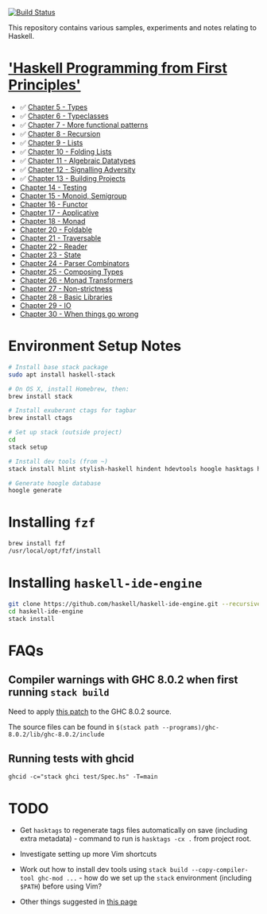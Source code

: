 [![Build Status](https://travis-ci.org/martinrist/haskell-sandbox.svg?branch=master)](https://travis-ci.org/martinrist/haskell-sandbox)

This repository contains various samples, experiments and notes relating to Haskell.

# ['Haskell Programming from First Principles'](http://haskellbook.com)

- ✅ [Chapter 5 - Types](src/ProgrammingHaskell/Chapter05/README.md)
- ✅ [Chapter 6 - Typeclasses](src/ProgrammingHaskell/Chapter06/README.md)
- ✅ [Chapter 7 - More functional patterns](src/ProgrammingHaskell/Chapter07/README.md)
- ✅ [Chapter 8 - Recursion](src/ProgrammingHaskell/Chapter08/README.md)
- ✅ [Chapter 9 - Lists](src/ProgrammingHaskell/Chapter09/README.md)
- ✅ [Chapter 10 - Folding Lists](src/ProgrammingHaskell/Chapter10/README.md)
- ✅ [Chapter 11 - Algebraic Datatypes](src/ProgrammingHaskell/Chapter11/README.md)
- ✅ [Chapter 12 - Signalling Adversity](src/ProgrammingHaskell/Chapter12/README.md)
- ✅ [Chapter 13 - Building Projects](src/ProgrammingHaskell/Chapter13/README.md)
- [Chapter 14 - Testing](src/ProgrammingHaskell/Chapter14/README.md)
- [Chapter 15 - Monoid, Semigroup](src/ProgrammingHaskell/Chapter15/README.md)
- [Chapter 16 - Functor](src/ProgrammingHaskell/Chapter16/README.md)
- [Chapter 17 - Applicative](src/ProgrammingHaskell/Chapter17/README.md)
- [Chapter 18 - Monad](src/ProgrammingHaskell/Chapter18/README.md)
- [Chapter 20 - Foldable](src/ProgrammingHaskell/Chapter20/README.md)
- [Chapter 21 - Traversable](src/ProgrammingHaskell/Chapter21/README.md)
- [Chapter 22 - Reader](src/ProgrammingHaskell/Chapter22/README.md)
- [Chapter 23 - State](src/ProgrammingHaskell/Chapter23/README.md)
- [Chapter 24 - Parser Combinators](src/ProgrammingHaskell/Chapter24/README.md)
- [Chapter 25 - Composing Types](src/ProgrammingHaskell/Chapter25/README.md)
- [Chapter 26 - Monad Transformers](src/ProgrammingHaskell/Chapter26/README.md)
- [Chapter 27 - Non-strictness](src/ProgrammingHaskell/Chapter27/README.md)
- [Chapter 28 - Basic Libraries](src/ProgrammingHaskell/Chapter28/README.md)
- [Chapter 29 - IO](src/ProgrammingHaskell/Chapter29/README.md)
- [Chapter 30 - When things go wrong](src/ProgrammingHaskell/Chapter30/README.md)


# Environment Setup Notes

```bash
# Install base stack package
sudo apt install haskell-stack

# On OS X, install Homebrew, then:
brew install stack

# Install exuberant ctags for tagbar
brew install ctags

# Set up stack (outside project)
cd
stack setup

# Install dev tools (from ~)
stack install hlint stylish-haskell hindent hdevtools hoogle hasktags hspec-discover ghcid

# Generate hoogle database
hoogle generate
```

# Installing `fzf`

```bash
brew install fzf
/usr/local/opt/fzf/install
```

# Installing `haskell-ide-engine`

```bash
git clone https://github.com/haskell/haskell-ide-engine.git --recursive
cd haskell-ide-engine
stack install
```


# FAQs

## Compiler warnings with GHC 8.0.2 when first running `stack build`

Need to apply [this patch](https://github.com/NixOS/nixpkgs/blob/master/pkgs/development/compilers/ghc/ghc-8.0.2-no-cpp-warnings.patch) to the GHC 8.0.2 source.

The source files can be found in `$(stack path
--programs)/ghc-8.0.2/lib/ghc-8.0.2/include`

## Running tests with ghcid

```
ghcid -c="stack ghci test/Spec.hs" -T=main
```

# TODO

- Get `hasktags` to regenerate tags files automatically on save (including extra
  metadata) - command to run is `hasktags -cx .` from project root.

- Investigate setting up more Vim shortcuts

- Work out how to install dev tools using `stack build --copy-compiler-tool ghc-mod ...` - how do we set up the `stack` environment (including `$PATH`) before using Vim?

- Other things suggested in [this page](https://lexi-lambda.github.io/blog/2018/02/10/an-opinionated-guide-to-haskell-in-2018/)
